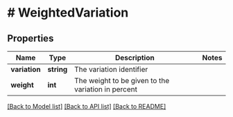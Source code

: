 # # WeightedVariation

## Properties

Name | Type | Description | Notes
------------ | ------------- | ------------- | -------------
**variation** | **string** | The variation identifier |
**weight** | **int** | The weight to be given to the variation in percent |

[[Back to Model list]](../../README.md#models) [[Back to API list]](../../README.md#endpoints) [[Back to README]](../../README.md)
